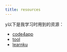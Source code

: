 ```yaml
---
title: resources
---
```


y以下是我学习时用到的资源：

- [code4app](http://www.code4app.com/code.php)
- [tool](https://tool.lu/)
- [learnku](https://learnku.com/ios)

